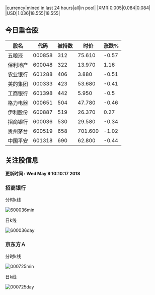 |currency|mined in last 24 hours|all|in pool|
|XMR|0.005|0.084|0.084|
|USD|1.036|18.555|18.555|

## 今日重仓股 

|股名|代码|被持数|时价|涨跌%|
|---|---|---|---|---|
|五粮液|000858|312|75.610|-0.57|
|保利地产|600048|322|13.970|1.16|
|农业银行|601288|406|3.880|-0.51|
|美的集团|000333|423|53.680|-0.41|
|工商银行|601398|442|5.950|-0.5|
|格力电器|000651|504|47.780|-0.46|
|伊利股份|600887|519|26.370|0.27|
|招商银行|600036|530|29.580|-0.34|
|贵州茅台|600519|658|701.600|-1.02|
|中国平安|601318|690|62.800|-0.44|

## 关注股信息
**更新时间 : Wed May  9 10:10:17 2018**
### 招商银行 
分时k线

![600036min](http://image.sinajs.cn/newchart/min/n/sh600036.gif)

日k线

![600036day](http://image.sinajs.cn/newchart/daily/n/sh600036.gif)

### 京东方Ａ 
分时k线

![000725min](http://image.sinajs.cn/newchart/min/n/sz000725.gif)

日k线

![000725day](http://image.sinajs.cn/newchart/daily/n/sz000725.gif)
